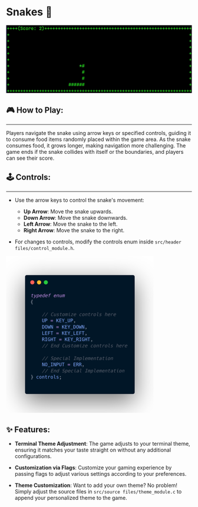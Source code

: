 # Snakes 🐍

![snakes logo](logo.gif)

## 🎮 How to Play:
---
Players navigate the snake using arrow keys or specified controls, guiding it to consume food items randomly placed within the game area. As the snake consumes food, it grows longer, making navigation more challenging. The game ends if the snake collides with itself or the boundaries, and players can see their score.

## 🕹️ Controls:
---
- Use the arrow keys to control the snake's movement:
  - **Up Arrow**: Move the snake upwards.
  - **Down Arrow**: Move the snake downwards.
  - **Left Arrow**: Move the snake to the left.
  - **Right Arrow**: Move the snake to the right.
  
- For changes to controls, modify the controls enum inside `src/header files/control_module.h`.

<img src="controls.png" alt="control customization code" width="400"/>

## ✨ Features:

- **Terminal Theme Adjustment**: The game adjusts to your terminal theme, ensuring it matches your taste straight on without any additional configurations.

- **Customization via Flags**: Customize your gaming experience by passing flags to adjust various settings according to your preferences.

- **Theme Customization**: Want to add your own theme? No problem! Simply adjust the source files in `src/source files/theme_module.c` to append your personalized theme to the game.

